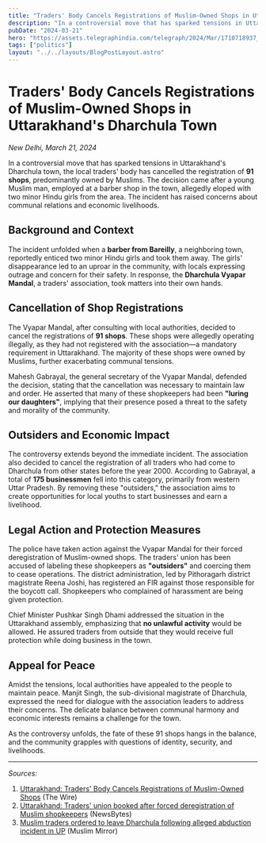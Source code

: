 ```yaml
---
title: "Traders' Body Cancels Registrations of Muslim-Owned Shops in Uttarakhand's Dharchula Town"
description: "In a controversial move that has sparked tensions in Uttarakhand's Dharchula town, the local traders' body has cancelled the registration of 91 shops, predominantly owned by Muslims."
pubDate: "2024-03-21"
hero: "https://assets.telegraphindia.com/telegraph/2024/Mar/1710718937_dhumalfinal.jpg"
tags: ["politics"]
layout: "../../layouts/BlogPostLayout.astro"
---
```

# **Traders' Body Cancels Registrations of Muslim-Owned Shops in Uttarakhand's Dharchula Town**

*New Delhi, March 21, 2024*

In a controversial move that has sparked tensions in Uttarakhand's Dharchula town, the local traders' body has cancelled the registration of **91 shops**, predominantly owned by Muslims. The decision came after a young Muslim man, employed at a barber shop in the town, allegedly eloped with two minor Hindu girls from the area. The incident has raised concerns about communal relations and economic livelihoods.

## **Background and Context**

The incident unfolded when a **barber from Bareilly**, a neighboring town, reportedly enticed two minor Hindu girls and took them away. The girls' disappearance led to an uproar in the community, with locals expressing outrage and concern for their safety. In response, the **Dharchula Vyapar Mandal**, a traders' association, took matters into their own hands.

## **Cancellation of Shop Registrations**

The Vyapar Mandal, after consulting with local authorities, decided to cancel the registrations of **91 shops**. These shops were allegedly operating illegally, as they had not registered with the association—a mandatory requirement in Uttarakhand. The majority of these shops were owned by Muslims, further exacerbating communal tensions.

Mahesh Gabrayal, the general secretary of the Vyapar Mandal, defended the decision, stating that the cancellation was necessary to maintain law and order. He asserted that many of these shopkeepers had been **"luring our daughters"**, implying that their presence posed a threat to the safety and morality of the community.

## **Outsiders and Economic Impact**

The controversy extends beyond the immediate incident. The association also decided to cancel the registration of all traders who had come to Dharchula from other states before the year 2000. According to Gabrayal, a total of **175 businessmen** fell into this category, primarily from western Uttar Pradesh. By removing these "outsiders," the association aims to create opportunities for local youths to start businesses and earn a livelihood.

## **Legal Action and Protection Measures**

The police have taken action against the Vyapar Mandal for their forced deregistration of Muslim-owned shops. The traders' union has been accused of labeling these shopkeepers as **"outsiders"** and coercing them to cease operations. The district administration, led by Pithoragarh district magistrate Reena Joshi, has registered an FIR against those responsible for the boycott call. Shopkeepers who complained of harassment are being given protection.

Chief Minister Pushkar Singh Dhami addressed the situation in the Uttarakhand assembly, emphasizing that **no unlawful activity** would be allowed. He assured traders from outside that they would receive full protection while doing business in the town.

## **Appeal for Peace**

Amidst the tensions, local authorities have appealed to the people to maintain peace. Manjit Singh, the sub-divisional magistrate of Dharchula, expressed the need for dialogue with the association leaders to address their concerns. The delicate balance between communal harmony and economic interests remains a challenge for the town.

As the controversy unfolds, the fate of these 91 shops hangs in the balance, and the community grapples with questions of identity, security, and livelihoods.

---

*Sources:*
1. [Uttarakhand: Traders' Body Cancels Registrations of Muslim-Owned Shops](https://thewire.in/communalism/uttarakhand-traders-body-cancels-registrations-of-muslim-owned-shops) (The Wire)
2. [Uttarakhand: Traders' union booked after forced deregistration of Muslim shopkeepers](https://www.newsbytesapp.com/news/india/uttarakhand-police-protect-deregistered-muslim-shopkeepers/story) (NewsBytes)
3. [Muslim traders ordered to leave Dharchula following alleged abduction incident in UP](https://muslimmirror.com/eng/muslim-traders-ordered-to-leave-dharchula-following-alleged-abduction-incident-in-up/) (Muslim Mirror)